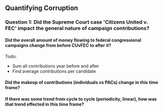 ## Quantifying Corruption
### Question 1: Did the Supreme Court case 'Citizens United v. FEC' impact the general nature of campaign contributions?
#### Did the overall amount of money flowing to federal congressional campaigns change from before CUvFEC to after it?  
Todo:  
+ Sum all contributions year before and after
+ Find average contributions per candidate
#### Did the makeup of contributions (individuals vs PACs) change in this time frame?
#### If there was some trend from cycle to cycle (periodicity, linear), how was that trend effected in this time frame?

